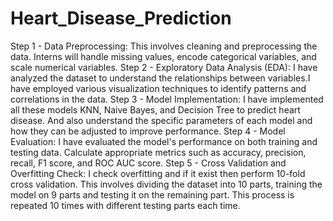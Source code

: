 # Heart_Disease_Prediction
Step 1 - Data Preprocessing: This involves cleaning and preprocessing the data. Interns will handle missing values, encode categorical variables, and scale numerical variables.
Step 2 - Exploratory Data Analysis (EDA): I have analyzed the dataset to understand the relationships between variables.I have employed various visualization techniques to identify patterns and correlations in the data.
Step 3 - Model Implementation: I have implemented all these models KNN, Naive Bayes, and Decision Tree to predict heart disease. And also understand the specific parameters of each model and how they can be adjusted to improve performance.
Step 4 - Model Evaluation: I have evaluated the model's performance on both training and testing data. Calculate appropriate metrics such as accuracy, precision, recall, F1 score, and ROC AUC score.
Step 5 - Cross Validation and Overfitting Check: I check overfitting and if it exist then perform 10-fold cross validation. This involves dividing the dataset into 10 parts, training the model on 9 parts and testing it on the remaining part. This process is repeated 10 times with different testing parts each time.


